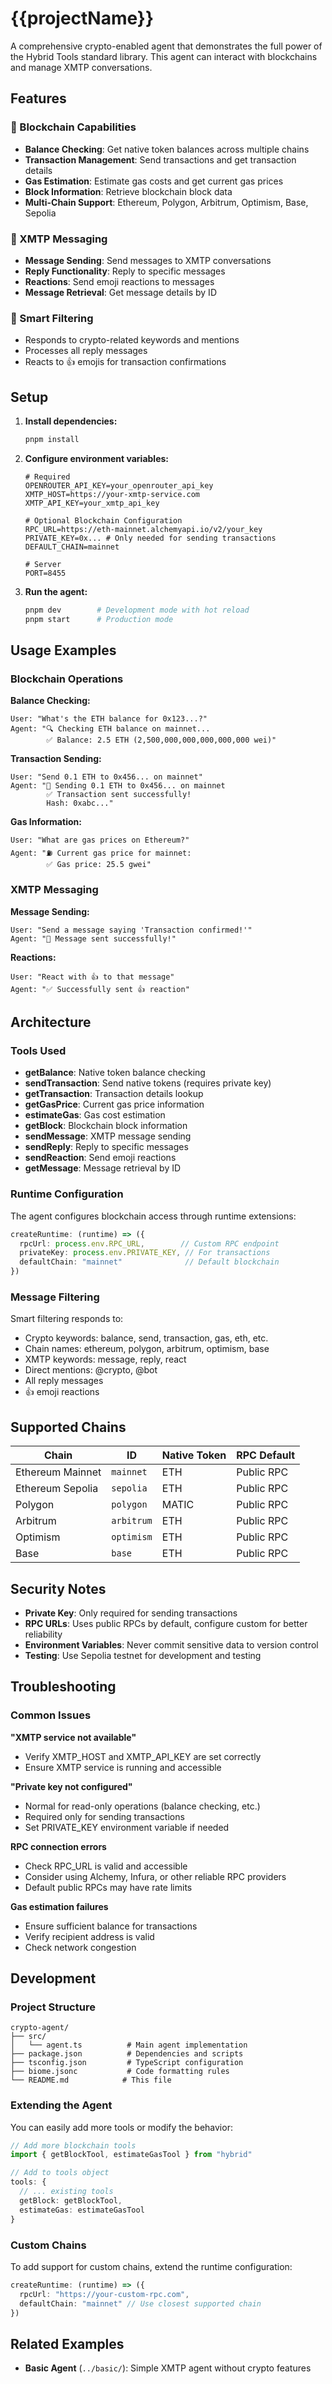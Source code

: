 # {{projectName}}

A comprehensive crypto-enabled agent that demonstrates the full power of the Hybrid Tools standard library. This agent can interact with blockchains and manage XMTP conversations.

## Features

### 🔗 Blockchain Capabilities
- **Balance Checking**: Get native token balances across multiple chains
- **Transaction Management**: Send transactions and get transaction details  
- **Gas Estimation**: Estimate gas costs and get current gas prices
- **Block Information**: Retrieve blockchain block data
- **Multi-Chain Support**: Ethereum, Polygon, Arbitrum, Optimism, Base, Sepolia

### 💬 XMTP Messaging
- **Message Sending**: Send messages to XMTP conversations
- **Reply Functionality**: Reply to specific messages
- **Reactions**: Send emoji reactions to messages
- **Message Retrieval**: Get message details by ID

### 🤖 Smart Filtering
- Responds to crypto-related keywords and mentions
- Processes all reply messages
- Reacts to 👍 emojis for transaction confirmations

## Setup

1. **Install dependencies:**
   ```bash
   pnpm install
   ```

2. **Configure environment variables:**
   ```env
   # Required
   OPENROUTER_API_KEY=your_openrouter_api_key
   XMTP_HOST=https://your-xmtp-service.com
   XMTP_API_KEY=your_xmtp_api_key

   # Optional Blockchain Configuration
   RPC_URL=https://eth-mainnet.alchemyapi.io/v2/your_key
   PRIVATE_KEY=0x... # Only needed for sending transactions
   DEFAULT_CHAIN=mainnet

   # Server
   PORT=8455
   ```

3. **Run the agent:**
   ```bash
   pnpm dev        # Development mode with hot reload
   pnpm start      # Production mode
   ```

## Usage Examples

### Blockchain Operations

**Balance Checking:**
```
User: "What's the ETH balance for 0x123...?"
Agent: "🔍 Checking ETH balance on mainnet...
        ✅ Balance: 2.5 ETH (2,500,000,000,000,000,000 wei)"
```

**Transaction Sending:**
```
User: "Send 0.1 ETH to 0x456... on mainnet"
Agent: "💸 Sending 0.1 ETH to 0x456... on mainnet
        ✅ Transaction sent successfully!
        Hash: 0xabc..."
```

**Gas Information:**
```
User: "What are gas prices on Ethereum?"
Agent: "⛽ Current gas price for mainnet:
        ✅ Gas price: 25.5 gwei"
```

### XMTP Messaging

**Message Sending:**
```
User: "Send a message saying 'Transaction confirmed!'"
Agent: "💬 Message sent successfully!"
```

**Reactions:**
```
User: "React with 👍 to that message"
Agent: "✅ Successfully sent 👍 reaction"
```

## Architecture

### Tools Used
- **getBalance**: Native token balance checking
- **sendTransaction**: Send native tokens (requires private key)
- **getTransaction**: Transaction details lookup
- **getGasPrice**: Current gas price information
- **estimateGas**: Gas cost estimation
- **getBlock**: Blockchain block information
- **sendMessage**: XMTP message sending
- **sendReply**: Reply to specific messages
- **sendReaction**: Send emoji reactions
- **getMessage**: Message retrieval by ID

### Runtime Configuration
The agent configures blockchain access through runtime extensions:
```typescript
createRuntime: (runtime) => ({
  rpcUrl: process.env.RPC_URL,        // Custom RPC endpoint
  privateKey: process.env.PRIVATE_KEY, // For transactions
  defaultChain: "mainnet"              // Default blockchain
})
```

### Message Filtering
Smart filtering responds to:
- Crypto keywords: balance, send, transaction, gas, eth, etc.
- Chain names: ethereum, polygon, arbitrum, optimism, base
- XMTP keywords: message, reply, react
- Direct mentions: @crypto, @bot
- All reply messages
- 👍 emoji reactions

## Supported Chains

| Chain            | ID         | Native Token | RPC Default |
| ---------------- | ---------- | ------------ | ----------- |
| Ethereum Mainnet | `mainnet`  | ETH          | Public RPC  |
| Ethereum Sepolia | `sepolia`  | ETH          | Public RPC  |
| Polygon          | `polygon`  | MATIC        | Public RPC  |
| Arbitrum         | `arbitrum` | ETH          | Public RPC  |
| Optimism         | `optimism` | ETH          | Public RPC  |
| Base             | `base`     | ETH          | Public RPC  |

## Security Notes

- **Private Key**: Only required for sending transactions
- **RPC URLs**: Uses public RPCs by default, configure custom for better reliability
- **Environment Variables**: Never commit sensitive data to version control
- **Testing**: Use Sepolia testnet for development and testing

## Troubleshooting

### Common Issues

**"XMTP service not available"**
- Verify XMTP_HOST and XMTP_API_KEY are set correctly
- Ensure XMTP service is running and accessible

**"Private key not configured"**
- Normal for read-only operations (balance checking, etc.)
- Required only for sending transactions
- Set PRIVATE_KEY environment variable if needed

**RPC connection errors**
- Check RPC_URL is valid and accessible
- Consider using Alchemy, Infura, or other reliable RPC providers
- Default public RPCs may have rate limits

**Gas estimation failures**
- Ensure sufficient balance for transactions
- Verify recipient address is valid
- Check network congestion

## Development

### Project Structure
```
crypto-agent/
├── src/
│   └── agent.ts          # Main agent implementation
├── package.json          # Dependencies and scripts
├── tsconfig.json         # TypeScript configuration
├── biome.jsonc           # Code formatting rules
└── README.md            # This file
```

### Extending the Agent
You can easily add more tools or modify the behavior:

```typescript
// Add more blockchain tools
import { getBlockTool, estimateGasTool } from "hybrid"

// Add to tools object
tools: {
  // ... existing tools
  getBlock: getBlockTool,
  estimateGas: estimateGasTool
}
```

### Custom Chains
To add support for custom chains, extend the runtime configuration:

```typescript
createRuntime: (runtime) => ({
  rpcUrl: "https://your-custom-rpc.com",
  defaultChain: "mainnet" // Use closest supported chain
})
```

## Related Examples

- **Basic Agent** (`../basic/`): Simple XMTP agent without crypto features
